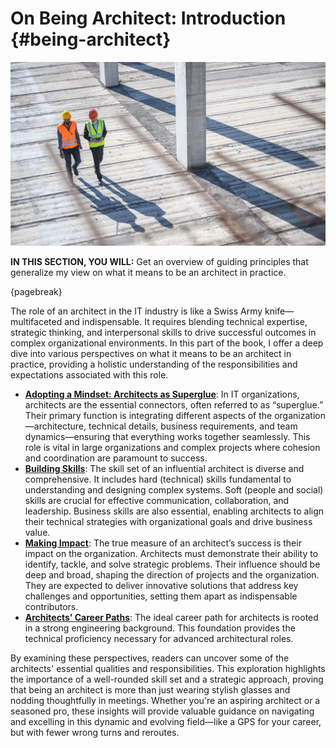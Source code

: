 

# On Being Architect: Introduction {#being-architect}

![image by istock](assets/images/iStock-1194454929.jpg)

**IN THIS SECTION, YOU WILL:**  Get an overview of guiding principles that generalize my view on what it means to be an architect in practice.

{pagebreak}

The role of an architect in the IT industry is like a Swiss Army knife—multifaceted and indispensable. It requires blending technical expertise, strategic thinking, and interpersonal skills to drive successful outcomes in complex organizational environments. In this part of the book, I offer a deep dive into various perspectives on what it means to be an architect in practice, providing a holistic understanding of the responsibilities and expectations associated with this role.

* **[Adopting a Mindset: Architects as Superglue](#superglue)**: In IT organizations, architects are the essential connectors, often referred to as “superglue.” Their primary function is integrating different aspects of the organization—architecture, technical details, business requirements, and team dynamics—ensuring that everything works together seamlessly. This role is vital in large organizations and complex projects where cohesion and coordination are paramount to success.
* **[Building Skills](#impact)**: The skill set of an influential architect is diverse and comprehensive. It includes hard (technical) skills fundamental to understanding and designing complex systems. Soft (people and social) skills are crucial for effective communication, collaboration, and leadership. Business skills are also essential, enabling architects to align their technical strategies with organizational goals and drive business value.
* **[Making Impact](#impact)**: The true measure of an architect’s success is their impact on the organization. Architects must demonstrate their ability to identify, tackle, and solve strategic problems. Their influence should be deep and broad, shaping the direction of projects and the organization. They are expected to deliver innovative solutions that address key challenges and opportunities, setting them apart as indispensable contributors.
* **[Architects' Career Paths](#career)**: The ideal career path for architects is rooted in a strong engineering background. This foundation provides the technical proficiency necessary for advanced architectural roles.

By examining these perspectives, readers can uncover some of the architects' essential qualities and responsibilities. This exploration highlights the importance of a well-rounded skill set and a strategic approach, proving that being an architect is more than just wearing stylish glasses and nodding thoughtfully in meetings. Whether you're an aspiring architect or a seasoned pro, these insights will provide valuable guidance on navigating and excelling in this dynamic and evolving field—like a GPS for your career, but with fewer wrong turns and reroutes.